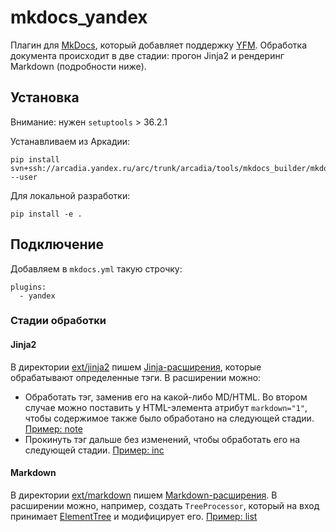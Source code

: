 # mkdocs_yandex

Плагин для [MkDocs](https://www.mkdocs.org/), который добавляет поддержку [YFM](https://wiki.yandex-team.ru/users/rudskoy/docs/arcadia-documenting/yfm/).
Обработка документа происходит в две стадии: прогон Jinja2 и рендеринг Markdown (подробности ниже).


## Установка

Внимание: нужен `setuptools` > 36.2.1

Устанавливаем из Аркадии:

    pip install svn+ssh://arcadia.yandex.ru/arc/trunk/arcadia/tools/mkdocs_builder/mkdocs_yandex#egg=mkdocs_yandex --user

Для локальной разработки:

    pip install -e .

## Подключение

Добавляем в `mkdocs.yml` такую строчку:

    plugins:
      - yandex

### Стадии обработки

#### Jinja2

В директории [ext/jinja2](./mkdocs_yandex/ext/jinja2) пишем [Jinja-расширения](http://jinja.pocoo.org/docs/2.10/extensions/#extension-api),
которые обрабатывают определенные тэги.
В расширении можно:

* Обработать тэг, заменив его на какой-либо MD/HTML.
  Во втором случае можно поставить у HTML-элемента атрибут `markdown="1"`, чтобы содержимое также было обработано на следующей стадии.
  [Пример: note](./mkdocs_yandex/ext/jinja2/note.py)
* Прокинуть тэг дальше без изменений, чтобы обработать его на следующей стадии. [Пример: inc](./mkdocs_yandex/ext/jinja2/inc.py)

#### Markdown

В директории [ext/markdown](./mkdocs_yandex/ext/markdown) пишем [Markdown-расширения](https://python-markdown.github.io/extensions/api/).
В расширении можно, например, создать `TreeProcessor`, который на вход принимает [ElementTree](http://effbot.org/zone/element-index.htm) и модифицирует его.
[Пример: list](./mkdocs_yandex/ext/markdown/list.py)
